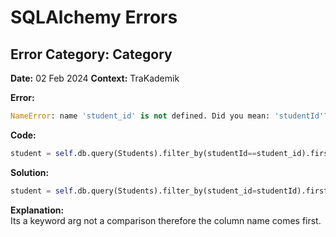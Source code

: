 # SQLAlchemy Errors

### 
## Error Category: Category

**Date:** 02 Feb 2024
**Context:** TraKademik

**Error:**
```python
NameError: name 'student_id' is not defined. Did you mean: 'studentId'?
```

**Code:**
```python
student = self.db.query(Students).filter_by(studentId==student_id).first()
```
**Solution:**

```python
student = self.db.query(Students).filter_by(student_id=studentId).first()
```

**Explanation:**  
Its a keyword arg not a comparison therefore the column name comes first.




